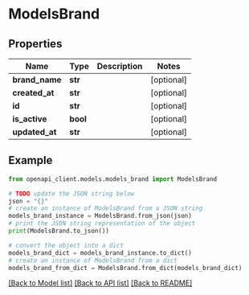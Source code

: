 # ModelsBrand


## Properties

Name | Type | Description | Notes
------------ | ------------- | ------------- | -------------
**brand_name** | **str** |  | [optional] 
**created_at** | **str** |  | [optional] 
**id** | **str** |  | [optional] 
**is_active** | **bool** |  | [optional] 
**updated_at** | **str** |  | [optional] 

## Example

```python
from openapi_client.models.models_brand import ModelsBrand

# TODO update the JSON string below
json = "{}"
# create an instance of ModelsBrand from a JSON string
models_brand_instance = ModelsBrand.from_json(json)
# print the JSON string representation of the object
print(ModelsBrand.to_json())

# convert the object into a dict
models_brand_dict = models_brand_instance.to_dict()
# create an instance of ModelsBrand from a dict
models_brand_from_dict = ModelsBrand.from_dict(models_brand_dict)
```
[[Back to Model list]](../README.md#documentation-for-models) [[Back to API list]](../README.md#documentation-for-api-endpoints) [[Back to README]](../README.md)


